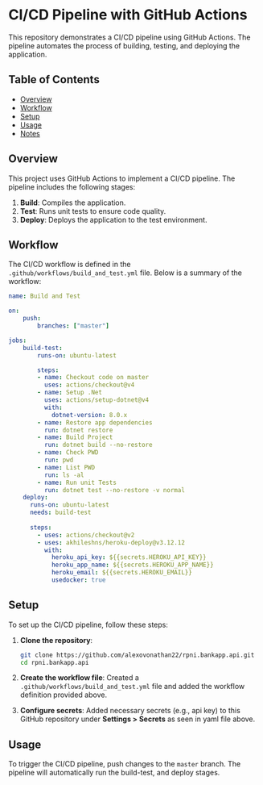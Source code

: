 # CI/CD Pipeline with GitHub Actions

This repository demonstrates a CI/CD pipeline using GitHub Actions. The pipeline automates the process of building, testing, and deploying the application.

## Table of Contents
- [Overview](#overview)
- [Workflow](#workflow)
- [Setup](#setup)
- [Usage](#usage)
- [Notes](#notes)

## Overview
This project uses GitHub Actions to implement a CI/CD pipeline. The pipeline includes the following stages:
1. **Build**: Compiles the application.
2. **Test**: Runs unit tests to ensure code quality.
3. **Deploy**: Deploys the application to the test environment.

## Workflow
The CI/CD workflow is defined in the `.github/workflows/build_and_test.yml` file. Below is a summary of the workflow:

```yaml
name: Build and Test

on:
    push:
        branches: ["master"]

jobs:
    build-test:  
        runs-on: ubuntu-latest

        steps:
        - name: Checkout code on master
          uses: actions/checkout@v4
        - name: Setup .Net
          uses: actions/setup-dotnet@v4
          with:
            dotnet-version: 8.0.x
        - name: Restore app dependencies
          run: dotnet restore
        - name: Build Project
          run: dotnet build --no-restore
        - name: Check PWD
          run: pwd
        - name: List PWD
          run: ls -al
        - name: Run unit Tests
          run: dotnet test --no-restore -v normal
    deploy:
      runs-on: ubuntu-latest
      needs: build-test
      
      steps:
        - uses: actions/checkout@v2
        - uses: akhileshns/heroku-deploy@v3.12.12
          with:
            heroku_api_key: ${{secrets.HEROKU_API_KEY}}
            heroku_app_name: ${{secrets.HEROKU_APP_NAME}}
            heroku_email: ${{secrets.HEROKU_EMAIL}}
            usedocker: true
```

## Setup
To set up the CI/CD pipeline, follow these steps:

1. **Clone the repository**:
    ```sh
    git clone https://github.com/alexovonathan22/rpni.bankapp.api.git
    cd rpni.bankapp.api
    ```

2. **Create the workflow file**:
    Created a `.github/workflows/build_and_test.yml` file and added the workflow definition provided above.

3. **Configure secrets**:
    Added necessary secrets (e.g., api key) to this GitHub repository under **Settings > Secrets** as seen in yaml file above.

## Usage
To trigger the CI/CD pipeline, push changes to the `master` branch. The pipeline will automatically run the build-test, and deploy stages.